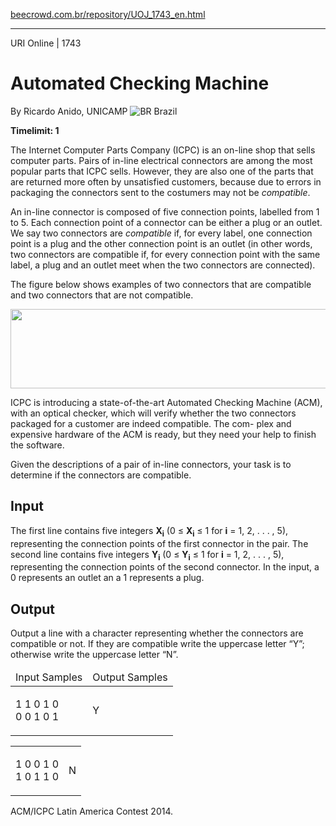 <p><a href="https://www.beecrowd.com.br/repository/UOJ_1743_en.html">beecrowd.com.br/repository/UOJ_1743_en.html</a></p><hr>
  <div>
    <span>URI Online | 1743</span>
    <h1>Automated Checking Machine</h1>
    <div>
      <p>By Ricardo Anido, UNICAMP <img src="https://resources.beecrowd.com.br/gallery/images/flags/br.gif" alt="BR"> Brazil</p>
    </div>
    <strong>Timelimit: 1</strong>
  </div>
  <div>
  <div>
    <p>The Internet Computer Parts Company (ICPC) is an on-line shop that sells computer parts. Pairs of in-line electrical connectors are among the most popular parts that ICPC sells. However, they are also one of the parts that are returned more often by unsatisfied customers, because due to errors in packaging the connectors sent to the costumers may not be <em>compatible</em>.</p>
    <p>An in-line connector is composed of five connection points, labelled from 1 to 5. Each connection point of a connector can be either a plug or an outlet. We say two connectors are <em>compatible</em> if, for every label, one connection point is a plug and the other connection point is an outlet (in other words, two connectors are compatible if, for every connection point with the same label, a plug and an outlet meet when the two connectors are connected).</p>
    <p>The figure below shows examples of two connectors that are compatible and two connectors that are not compatible.</p>
    <p><img alt="" src="https://resources.beecrowd.com.br/gallery/images/problems/UOJ_1743_en.png" style="width: 505px; height: 127px;"></p>
    <p>ICPC is introducing a state-of-the-art Automated Checking Machine (ACM), with an optical checker, which will verify whether the two connectors packaged for a customer are indeed compatible. The com- plex and expensive hardware of the ACM is ready, but they need your help to finish the software.</p>
    <p>Given the descriptions of a pair of in-line connectors, your task is to determine if the connectors are compatible.</p>
  </div>
  <h2>Input</h2>
  <div>
    <p>The first line contains five integers <strong>X<sub>i</sub></strong> (0 ≤ <strong>X<sub>i</sub></strong> ≤ 1 for <strong>i</strong> = 1, 2, . . . , 5), representing the connection points of the first connector in the pair. The second line contains five integers <strong>Y<sub>i</sub></strong> (0 ≤ <strong>Y<sub>i</sub></strong> ≤ 1 for <strong>i</strong> = 1, 2, . . . , 5), representing the connection points of the second connector. In the input, a 0 represents an outlet an a 1 represents a plug.</p>
  </div>
  <h2>Output</h2>
  <div>
    <p>Output a line with a character representing whether the connectors are compatible or not. If they are compatible write the uppercase letter “Y”; otherwise write the uppercase letter “N”.</p>
  </div>
  <div></div>
  <table>
    <thead>
      <tr>
        <td>Input Samples</td>
        <td>Output Samples</td>
      </tr>
    </thead>
    <tbody>
      <tr>
        <td>
          <p>1 1 0 1 0<br>
           0 0 1 0 1</p>
        </td>
        <td>
          <p>Y</p>
        </td>
      </tr>
    </tbody>
  </table>
  <div></div><table>
  <thead>
  </thead>
  <tbody>
    <tr>
      <td>
        <p>1 0 0 1 0<br>
         1 0 1 1 0</p>
      </td>
      <td>
        <p>N</p>
      </td>
    </tr>
  </tbody>
</table>
<div></div>
  <p>
  ACM/ICPC Latin America Contest 2014.</p>
</div>